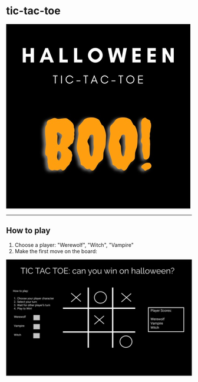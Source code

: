 # tic-tac-toe
<img src="images/HalloweenLogo.jpg" alt="Halloween Tic-tac-toe"/>

---
## How to play
1. Choose a player: "Werewolf", "Witch", "Vampire"
2. Make the first move on the board:

<img src="images/TicTacToe (2).png" alt="TicTacToe board"/>
